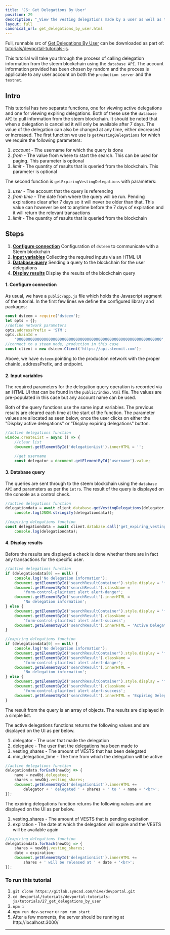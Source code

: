 ```yaml
---
title: 'JS: Get Delegations By User'
position: 29
description: "_View the vesting delegations made by a user as well as the delegations that are expiring._"
layout: full
canonical_url: get_delegations_by_user.html
---              
```

<span class="fa-pull-left top-of-tutorial-repo-link"><span class="first-word">Full</span>, runnable src of [Get Delegations By User](https://gitlab.syncad.com/hive/devportal/-/tree/develop/tutorials/devportal-tutorials-js/tutorials/29_get_delegations_by_user) can be downloaded as part of: [tutorials/devportal-tutorials-js](https://gitlab.syncad.com/hive/devportal/-/tree/develop/tutorials/devportal-tutorials-js).</span>
<br>



This tutorial will take you through the process of calling delegation information from the steem blockchain using the `database API`. The account information provided has been chosen by random and the process is applicable to any user account on both the `production server` and the `testnet`.

## Intro

This tutorial has two separate functions, one for viewing active delegations and one for viewing expiring delegations. Both of these use the `database API` to pull information from the steem blockchain. It should be noted that when a delegation is cancelled it will only be available after 7 days. The value of the delegation can also be changed at any time, either decreased or increased. The first function we use is `getVestingDelegations` for which we require the following parameters:

1.  _account_ - The username for which the query is done
2.  _from_ - The value from where to start the search. This can be used for paging. This parameter is optional
3.  _limit_ - The quantity of results that is queried from the blockchain. This parameter is optional

The second function is `getExpiringVestingDelegations` with parameters:

1.  _user_ - The account that the query is referencing
2.  _from time_ - The date from where the query will be run. Pending expirations clear after 7 days so it will never be older than that. This value can however be set to anytime before the 7 days of expiration and it will return the relevant transactions
3.  _limit_ - The quantity of results that is queried from the blockchain

## Steps

1.  [**Configure connection**](#connection) Configuration of `dsteem` to communicate with a Steem blockchain
2.  [**Input variables**](#input) Collecting the required inputs via an HTML UI
3.  [**Database query**](#query) Sending a query to the blockchain for the user delegations
4.  [**Display results**](#display) Display the results of the blockchain query

#### 1. Configure connection<a name="connection"></a>

As usual, we have a `public/app.js` file which holds the Javascript segment of the tutorial. In the first few lines we define the configured library and packages:

```javascript
const dsteem = require('dsteem');
let opts = {};
//define network parameters
opts.addressPrefix = 'STM';
opts.chainId =
    '0000000000000000000000000000000000000000000000000000000000000000';
//connect to a steem node, production in this case
const client = new dsteem.Client('https://api.steemit.com');
```

Above, we have `dsteem` pointing to the production network with the proper chainId, addressPrefix, and endpoint.

#### 2. Input variables<a name="input"></a>

The required parameters for the delegation query operation is recorded via an HTML UI that can be found in the `public/index.html` file. The values are pre-populated in this case but any account name can be used.

Both of the query functions use the same input variables. The previous results are cleared each time at the start of the function. The parameter values are allocated as seen below, once the user clicks on either the "Display active delegations" or "Display expiring delegations" button.

```javascript
//active delegations function
window.createList = async () => {
    //clear list
    document.getElementById('delegationList').innerHTML = '';

    //get username
    const delegator = document.getElementById('username').value;
```

#### 3. Database query<a name="query"></a>

The queries are sent through to the steem blockchain using the `database API` and parameters as per the `intro`. The result of the query is displayed on the console as a control check.

```javascript
//active delegations function
delegationdata = await client.database.getVestingDelegations(delegator, "", 100);
    console.log(JSON.stringify(delegationdata));
```

```javascript
//expiring delegations function
const delegationdata = await client.database.call('get_expiring_vesting_delegations',[delegator, "2018-01-01T00:00:00", 100]);
    console.log(delegationdata);
```

#### 4. Display results<a name="display"></a>

Before the results are displayed a check is done whether there are in fact any transactions for the specific user.

```javascript
//active delegations function
if (delegationdata[0] == null) {
    console.log('No delegation information');
    document.getElementById('searchResultContainer').style.display = 'flex';
    document.getElementById('searchResult').className =
        'form-control-plaintext alert alert-danger';
    document.getElementById('searchResult').innerHTML =
        'No delegation information';
} else {
    document.getElementById('searchResultContainer').style.display = 'flex';
    document.getElementById('searchResult').className =
        'form-control-plaintext alert alert-success';
    document.getElementById('searchResult').innerHTML = 'Active Delegations';
}
```

```javascript
//expiring delegations function
if (delegationdata[0] == null) {
    console.log('No delegation information');
    document.getElementById('searchResultContainer').style.display = 'flex';
    document.getElementById('searchResult').className =
        'form-control-plaintext alert alert-danger';
    document.getElementById('searchResult').innerHTML =
        'No delegation information';
} else {
    document.getElementById('searchResultContainer').style.display = 'flex';
    document.getElementById('searchResult').className =
        'form-control-plaintext alert alert-success';
    document.getElementById('searchResult').innerHTML = 'Expiring Delegations';
}
```

The result from the query is an array of objects. The results are displayed in a simple list.

The active delegations functions returns the following values and are displayed on the UI as per below.

1.  delegator - The user that made the delegation
2.  delegatee - The user that the delegations has been made to
3.  vesting_shares - The amount of VESTS that has been delegated
4.  min_delegation_time - The time from which the delegation will be active

```javascript
//active delegations function
delegationdata.forEach(newObj => {
    name = newObj.delegatee;
    shares = newObj.vesting_shares;
    document.getElementById('delegationList').innerHTML +=
        delegator + ' delegated ' + shares + ' to ' + name + '<br>';
});
```

The expiring delegations function returns the following values and are displayed on the UI as per below.

1.  vesting_shares - The amount of VESTS that is pending expiration
2.  expiration - The date at which the delegation will expire and the VESTS will be available again

```javascript
//expiring delegations function
delegationdata.forEach(newObj => {
    shares = newObj.vesting_shares;
    date = expiration;
    document.getElementById('delegationList').innerHTML +=
        shares + ' will be released at ' + date + '<br>';
});
```

### To run this tutorial

1.  `git clone https://gitlab.syncad.com/hive/devportal.git`
2.  `cd devportal/tutorials/devportal-tutorials-js/tutorials/27_get_delegations_by_user`
3.  `npm i`
4.  `npm run dev-server` or `npm run start`
5.  After a few moments, the server should be running at http://localhost:3000/


---
